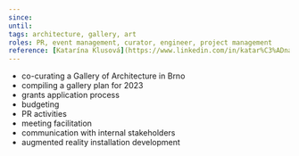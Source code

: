 ```yaml
---
since: 
until: 
tags: architecture, gallery, art
roles: PR, event management, curator, engineer, project management
reference: [Katarína Klusová](https://www.linkedin.com/in/katar%C3%ADna-klusov%C3%A1-30180a66/)
---
```

- co-curating a Gallery of Architecture in Brno
- compiling a gallery plan for 2023
- grants application process
- budgeting
- PR activities
- meeting facilitation
- communication with internal stakeholders
- augmented reality installation development